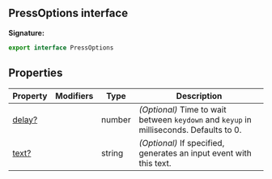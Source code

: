 ## PressOptions interface

**Signature:**

```typescript
export interface PressOptions
```

## Properties

| Property                                    | Modifiers | Type   | Description                                                                                                        |
| ------------------------------------------- | --------- | ------ | ------------------------------------------------------------------------------------------------------------------ |
| [delay?](./puppeteer.pressoptions.delay.md) |           | number | <i>(Optional)</i> Time to wait between <code>keydown</code> and <code>keyup</code> in milliseconds. Defaults to 0. |
| [text?](./puppeteer.pressoptions.text.md)   |           | string | <i>(Optional)</i> If specified, generates an input event with this text.                                           |
